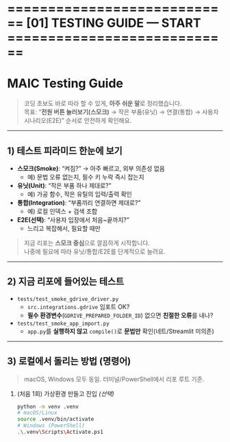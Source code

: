 # ============================ [01] TESTING GUIDE — START ============================

# MAIC Testing Guide
> 코딩 초보도 바로 따라 할 수 있게, **아주 쉬운 말**로 정리했습니다.  
> 목표: “**전원 버튼 눌러보기(스모크)** → 작은 부품(유닛) → 연결(통합) → 사용자 시나리오(E2E)” 순서로 안전하게 확인해요.

---

## 1) 테스트 피라미드 한눈에 보기
- **스모크(Smoke)**: “켜짐?” → 아주 빠르고, 외부 의존성 없음  
  - 예) 문법 오류 없는지, 필수 키 누락 즉시 잡는지
- **유닛(Unit)**: “작은 부품 하나 제대로?”  
  - 예) 가공 함수, 작은 유틸의 입력/출력 확인
- **통합(Integration)**: “부품끼리 연결하면 제대로?”  
  - 예) 로컬 인덱스 + 검색 조합
- **E2E(선택)**: “사용자 입장에서 처음~끝까지?”  
  - 느리고 복잡해서, 필요할 때만

> 지금 리포는 **스모크 중심**으로 깔끔하게 시작합니다.  
> 나중에 필요에 따라 유닛/통합/E2E를 단계적으로 늘려요.

---

## 2) 지금 리포에 들어있는 테스트
- `tests/test_smoke_gdrive_driver.py`  
  - `src.integrations.gdrive` 임포트 OK?  
  - **필수 환경변수**(`GDRIVE_PREPARED_FOLDER_ID`) 없으면 **친절한 오류**를 내나?
- `tests/test_smoke_app_import.py`  
  - `app.py`를 **실행하지 않고** `compile()`로 **문법만** 확인(네트/Streamlit 미의존)

---

## 3) 로컬에서 돌리는 방법 (명령어)
> macOS, Windows 모두 동일. 터미널/PowerShell에서 리포 루트 기준.

1) (처음 1회) 가상환경 만들고 진입 *(선택)*  
   ```bash
   python -m venv .venv
   # macOS/Linux
   source .venv/bin/activate
   # Windows (PowerShell)
   .\.venv\Scripts\Activate.ps1
